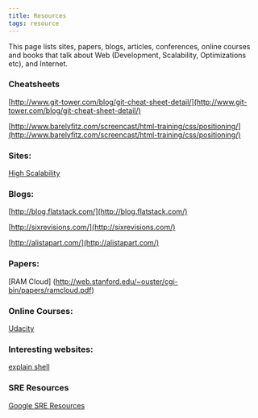 ```yaml
---
title: Resources
tags: resource
---
```


This page lists sites, papers, blogs, articles, conferences, online courses and books that talk about Web (Development, Scalability, Optimizations etc),  and Internet.


### Cheatsheets

[http://www.git-tower.com/blog/git-cheat-sheet-detail/](http://www.git-tower.com/blog/git-cheat-sheet-detail/)

[http://www.barelyfitz.com/screencast/html-training/css/positioning/](http://www.barelyfitz.com/screencast/html-training/css/positioning/)

### Sites:

[High Scalability](http://highscalability.com/)

### Blogs:

[http://blog.flatstack.com/](http://blog.flatstack.com/)

[http://sixrevisions.com/](http://sixrevisions.com/)

[http://alistapart.com/](http://alistapart.com/)

### Papers:

[RAM Cloud] (http://web.stanford.edu/~ouster/cgi-bin/papers/ramcloud.pdf)

### Online Courses:

[Udacity](https://www.udacity.com/)

### Interesting websites:
[explain shell](http://explainshell.com/)

### SRE Resources
[Google SRE Resources](https://landing.google.com/sre/resources/)

